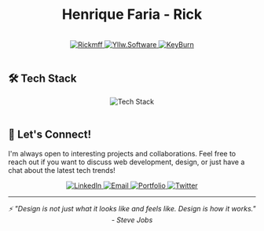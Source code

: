 <div align="center">
  
<h1>Henrique Faria - Rick</h1> 
  
</div>

<br/>

<div align="center">
  <a href="https://sunnypoolsusa.com/" target="_blank">
    <img src="https://img.shields.io/badge/Rickmff-00A0E3?style=for-the-badge&logo=vue.js&logoColor=white" alt="Rickmff" />
  </a>
  <a href="https://try.com.br/" target="_blank">
    <img src="https://img.shields.io/badge/Yllw.Software-FF6B6B?style=for-the-badge&logo=next.js&logoColor=white" alt="Yllw.Software" />
  </a>
  <a href="https://www.100diasdecodigo.dev/" target="_blank">
    <img src="https://img.shields.io/badge/KeyBurn-4CAF50?style=for-the-badge&logo=astro&logoColor=white" alt="KeyBurn" />
  </a>
</div>

<br/>

## 🛠️ Tech Stack

<div align="center">
  <img src="https://skillicons.dev/icons?i=react,vue,ts,js,nodejs,nextjs,nuxtjs,astro,html,css,tailwind,figma," alt="Tech Stack" />
</div>

<br />

## 🤝 Let's Connect!

I'm always open to interesting projects and collaborations. Feel free to reach out if you want to discuss web development, design, or just have a chat about the latest tech trends!
<div align="center">
  <a href="https://www.linkedin.com/in/rickmff" target="_blank">
    <img src="https://img.shields.io/badge/LinkedIn-0077B5?style=for-the-badge&logo=linkedin&logoColor=white" alt="LinkedIn" />
  </a>
  
  <a href="mailto:m.rickmff@gmail.com" target="_blank">
    <img src="https://img.shields.io/badge/Gmail-D14836?style=for-the-badge&logo=gmail&logoColor=white" alt="Email" />
  </a>
  
  <a href="https://rickmff.com" target="_blank">
    <img src="https://img.shields.io/badge/Portfolio-00C7B7?style=for-the-badge&logo=netlify&logoColor=white" alt="Portfolio" />
  </a>
  
  <a href="https://twitter.com/rickmff" target="_blank">
    <img src="https://img.shields.io/badge/Twitter-1DA1F2?style=for-the-badge&logo=twitter&logoColor=white" alt="Twitter" />
  </a>
</div>

---

<div align="center">
  <i>⚡ "Design is not just what it looks like and feels like. Design is how it works." - Steve Jobs</i>
</div>
